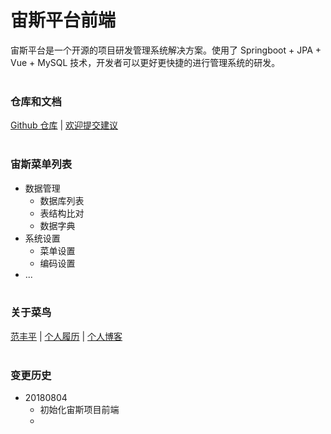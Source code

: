 # 宙斯平台前端
宙斯平台是一个开源的项目研发管理系统解决方案。使用了 Springboot + JPA + Vue + MySQL 技术，开发者可以更好更快捷的进行管理系统的研发。
<br><br>

### **仓库和文档**
[Github 仓库](https://github.com/Aaronffp/fanfengping-zeus.git) | 
[欢迎提交建议](https://github.com/Aaronffp/fanfengping-zeus/issues) 
<br><br>

### **宙斯菜单列表**
* 数据管理
  * 数据库列表
  * 表结构比对
  * 数据字典
* 系统设置
  * 菜单设置
  * 编码设置
* ...
<br><br>

### **关于菜鸟**
[范丰平](263869564@qq.com) | 
[个人履历](http://www.fanfengping.com/) | 
[个人博客](http://www.cnblogs.com/fengpingfan/)
<br><br>

### **变更历史**
* 20180804
  * 初始化宙斯项目前端
  * 

<br><br><br><br>


